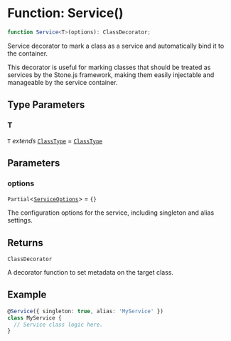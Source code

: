 # Function: Service()

```ts
function Service<T>(options): ClassDecorator;
```

Service decorator to mark a class as a service and automatically bind it to the container.

This decorator is useful for marking classes that should be treated as services by the Stone.js framework,
making them easily injectable and manageable by the service container.

## Type Parameters

### T

`T` *extends* [`ClassType`](../../../declarations/type-aliases/ClassType.md) = [`ClassType`](../../../declarations/type-aliases/ClassType.md)

## Parameters

### options

`Partial`\<[`ServiceOptions`](../../../declarations/interfaces/ServiceOptions.md)\> = `{}`

The configuration options for the service, including singleton and alias settings.

## Returns

`ClassDecorator`

A decorator function to set metadata on the target class.

## Example

```typescript
@Service({ singleton: true, alias: 'MyService' })
class MyService {
  // Service class logic here.
}
```
